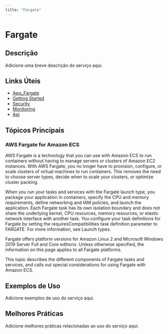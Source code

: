 ```yaml
---
title: "Fargate"
---
```


# Fargate

## Descrição

Adicione uma breve descrição do serviço aqui.

## Links Úteis

- [Aws_Fargate](https://docs.aws.amazon.com/AmazonECS/latest/developerguide/AWS_Fargate.html)
- [Getting Started](https://docs.aws.amazon.com/AmazonECS/latest/developerguide/getting-started.html)
- [Security](https://docs.aws.amazon.com/AmazonECS/latest/developerguide/security.html)
- [Monitoring](https://docs.aws.amazon.com/AmazonECS/latest/developerguide/monitoring.html)
- [Api](https://docs.aws.amazon.com/AmazonECS/latest/developerguide/api.html)

## Tópicos Principais

### AWS Fargate for Amazon ECS

AWS Fargate is a technology that you can use with Amazon ECS to run containers without having to manage
        servers or clusters of Amazon EC2 instances. With AWS Fargate, you no longer have to
        provision, configure, or scale clusters of virtual machines to run containers. This removes
        the need to choose server types, decide when to scale your clusters, or optimize cluster
        packing.

When you run your tasks and services with the Fargate launch type, you
        package your application in containers, specify the CPU and memory requirements, define
        networking and IAM policies, and launch the application. Each Fargate task
        has its own isolation boundary and does not share the underlying kernel, CPU resources,
        memory resources, or elastic network interface with another task. You configure your task
        definitions for Fargate by setting the requiresCompatibilities
        task definition parameter to FARGATE. For more information, see Launch types.

Fargate offers platform versions for Amazon Linux 2 and Microsoft Windows 2019 Server
        Full and Core editions. Unless otherwise specified, the information on this page applies to
        all Fargate platforms.

This topic describes the different components of Fargate tasks and services,
        and calls out special considerations for using Fargate with Amazon ECS.

## Exemplos de Uso

Adicione exemplos de uso do serviço aqui.

## Melhores Práticas

Adicione melhores práticas relacionadas ao uso do serviço aqui.
